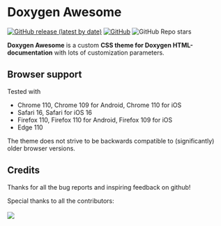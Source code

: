 #  Doxygen Awesome

[![GitHub release (latest by date)](https://img.shields.io/github/v/release/jothepro/doxygen-awesome-css)](https://github.com/jothepro/doxygen-awesome-css/releases/latest)
[![GitHub](https://img.shields.io/github/license/jothepro/doxygen-awesome-css)](https://github.com/jothepro/doxygen-awesome-css/blob/main/LICENSE)
![GitHub Repo stars](https://img.shields.io/github/stars/jothepro/doxygen-awesome-css)

**Doxygen Awesome** is a custom **CSS theme for Doxygen HTML-documentation** with lots of customization parameters.

## Browser support

Tested with

- Chrome 110, Chrome 109 for Android, Chrome 110 for iOS
- Safari 16, Safari for iOS 16
- Firefox 110, Firefox 110 for Android, Firefox 109 for iOS
- Edge 110


The theme does not strive to be backwards compatible to (significantly) older browser versions.


## Credits

Thanks for all the bug reports and inspiring feedback on github!

Special thanks to all the contributors:
<br><br>
<a href="https://github.com/jothepro/doxygen-awesome-css/graphs/contributors">
    <img src="https://contrib.rocks/image?repo=jothepro/doxygen-awesome-css" />
</a>